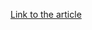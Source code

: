 [Link to the article](https://www.welivesecurity.com/en/eset-research/analysis-of-two-arbitrary-code-execution-vulnerabilities-affecting-wps-office/)
